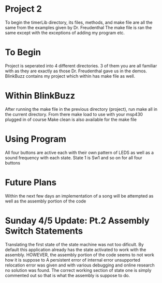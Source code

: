 # Project 2
To begin the timerLib directory, its files, methods, and make file are all the
same from the examples given by Dr. Freudenthal
The make file is ran the same except with the exceptions of adding my program
etc.

# To Begin
Project is seperated into 4 different directories. 3 of them you are all
familiar with as they are exactly as those Dr. Freudenthal gave us in the
demos.
BlinkBuzz contains my project which within has make file as well.

# Within BlinkBuzz
After running the make file in the previous directory (project), run make all
in the current directory.
From there make load to use with your msp430 plugged in of course
Make clean is also available for the make file

# Using Program
All four buttons are active each with their own pattern of LEDS as well as a
sound frequency with each state.
State 1 is Sw1 and so on for all four buttons

# Future Plans
Within the next few days an implementation of a song will be attempted as well
as the assembly portion of the code

# Sunday 4/5 Update: Pt.2 Assembly Switch Statements
Translating the first state of the state machine was not too dificult. By
default this application already has the state activated to work with the
assembly. HOWEVER, the assembly portion of the code seems to not work how it
is suppose to
A persistent error of internal error unsupported relocation error was given
and with various debugging and online research no solution was found. The
correct working section of state one is simply commented out so that is what
the assembly is suppose to do.
